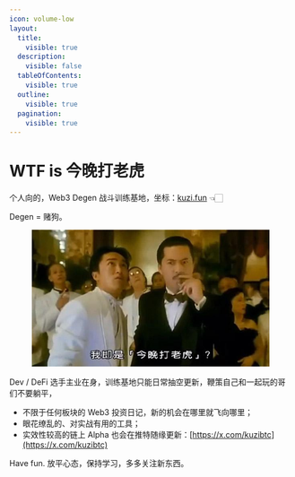 ```yaml
---
icon: volume-low
layout:
  title:
    visible: true
  description:
    visible: false
  tableOfContents:
    visible: true
  outline:
    visible: true
  pagination:
    visible: true
---
```


# WTF is 今晚打老虎

个人向的，Web3 Degen 战斗训练基地，坐标：[kuzi.fun](https://www.kuzi.fun/) 👈🏻

Degen = 赌狗。

<div data-full-width="true">

<figure><img src=".gitbook/assets/image.png" alt=""><figcaption></figcaption></figure>

</div>

Dev / DeFi 选手主业在身，训练基地只能日常抽空更新，鞭策自己和一起玩的哥们不要躺平，

* 不限于任何板块的 Web3 投资日记，新的机会在哪里就飞向哪里；
* 眼花缭乱的、对实战有用的工具；
* 实效性较高的链上 Alpha 也会在推特随缘更新：[https://x.com/kuzibtc](https://x.com/kuzibtc)

Have fun.  放平心态，保持学习，多多关注新东西。





